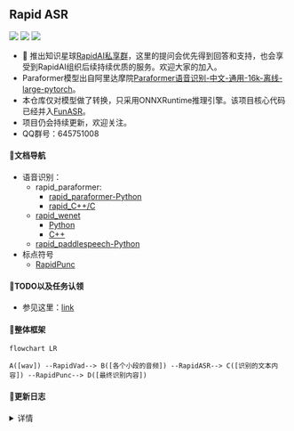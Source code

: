 ## Rapid ASR
<p align="left">
    <a href=""><img src="https://img.shields.io/badge/OS-Linux%2C%20Win%2C%20Mac-pink.svg"></a>
    <a href=""><img src="https://img.shields.io/badge/Python->=3.7,<=3.10-aff.svg"></a>
    <a href=""><img src="https://img.shields.io/badge/C++-aff.svg"></a>
</p>

- 🎉 推出知识星球[RapidAI私享群](https://t.zsxq.com/0duLBZczw)，这里的提问会优先得到回答和支持，也会享受到RapidAI组织后续持续优质的服务。欢迎大家的加入。
- Paraformer模型出自阿里达摩院[Paraformer语音识别-中文-通用-16k-离线-large-pytorch](https://www.modelscope.cn/models/damo/speech_paraformer-large_asr_nat-zh-cn-16k-common-vocab8404-pytorch/summary)。
- 本仓库仅对模型做了转换，只采用ONNXRuntime推理引擎。该项目核心代码已经并入[FunASR](https://github.com/alibaba-damo-academy/FunASR)。
- 项目仍会持续更新，欢迎关注。
- QQ群号：645751008

#### 📖文档导航
- 语音识别：
    - rapid_paraformer:
        - [rapid_paraformer-Python](./python/README.md)
        - [rapid_C++/C](./cpp_onnx/readme.md)
    - [rapid_wenet](https://github.com/RapidAI/RapidASR/tree/rapid_wenet)
        - [Python](https://github.com/RapidAI/RapidASR/tree/rapid_wenet/python)
        - [C++](https://github.com/RapidAI/RapidASR/tree/rapid_wenet/cpp)
    - [rapid_paddlespeech-Python](https://github.com/RapidAI/RapidASR/tree/rapid_paddlespeech)
- 标点符号
    - [RapidPunc](https://github.com/RapidAI/RapidPunc)

#### 📆TODO以及任务认领
- 参见这里：[link](https://github.com/RapidAI/RapidASR/issues/15)

#### 🎨整体框架
```mermaid
flowchart LR

A([wav]) --RapidVad--> B([各个小段的音频]) --RapidASR--> C([识别的文本内容]) --RapidPunc--> D([最终识别内容])
```

#### 📣更新日志
<details>
<summary>详情</summary>
- 2023-08-21 v2.0.4 update:
  - 添加whl包支持
  - 更新文档
- 2023-02-25
   - 添加C++版本推理，使用onnxruntime引擎，预/后处理代码来自： [FastASR](https://github.com/chenkui164/FastASR)
- 2023-02-14 v2.0.3 update:
  - 修复librosa读取wav文件错误
  - 修复fbank与torch下fbank提取结果不一致bug
- 2023-02-11 v2.0.2 update:
  - 模型和推理代码解耦（`rapid_paraformer`和`resources`）
  - 支持批量推理（通过`resources/config.yaml`中`batch_size`指定）
  - 增加多种输入方式（`Union[str, np.ndarray, List[str]]`）
- 2023-02-10 v2.0.1 update:
  - 添加对输入音频为噪音或者静音的文件推理结果捕捉。

</details>
